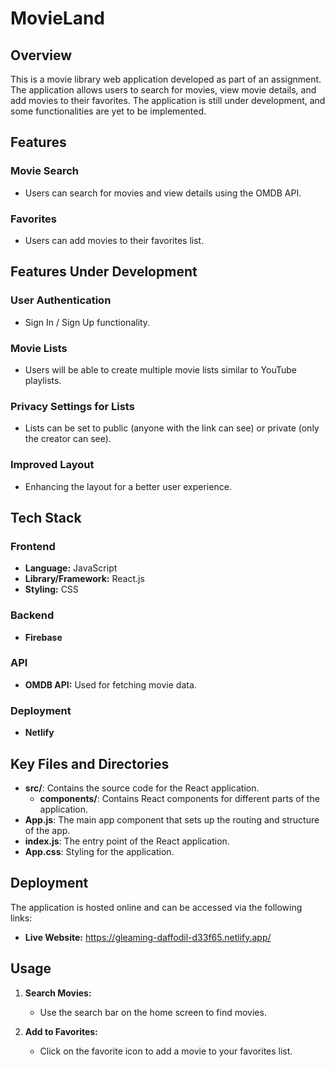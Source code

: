 # MovieLand

## Overview

This is a movie library web application developed as part of an assignment. The application allows users to search for movies, view movie details, and add movies to their favorites. The application is still under development, and some functionalities are yet to be implemented.

## Features

### Movie Search
- Users can search for movies and view details using the OMDB API.

### Favorites
- Users can add movies to their favorites list.

## Features Under Development

### User Authentication
- Sign In / Sign Up functionality.

### Movie Lists
- Users will be able to create multiple movie lists similar to YouTube playlists.

### Privacy Settings for Lists
- Lists can be set to public (anyone with the link can see) or private (only the creator can see).

### Improved Layout
- Enhancing the layout for a better user experience.

## Tech Stack

### Frontend
- **Language:** JavaScript
- **Library/Framework:** React.js
- **Styling:** CSS

### Backend
- **Firebase**

### API
- **OMDB API:** Used for fetching movie data.

### Deployment
- **Netlify**

## Key Files and Directories

- **src/**: Contains the source code for the React application.
  - **components/**: Contains React components for different parts of the application.
- **App.js**: The main app component that sets up the routing and structure of the app.
- **index.js**: The entry point of the React application.
- **App.css**: Styling for the application.


## Deployment

The application is hosted online and can be accessed via the following links:
- **Live Website:** https://gleaming-daffodil-d33f65.netlify.app/

## Usage

1. **Search Movies:**
   - Use the search bar on the home screen to find movies.

2. **Add to Favorites:**
   - Click on the favorite icon to add a movie to your favorites list.

